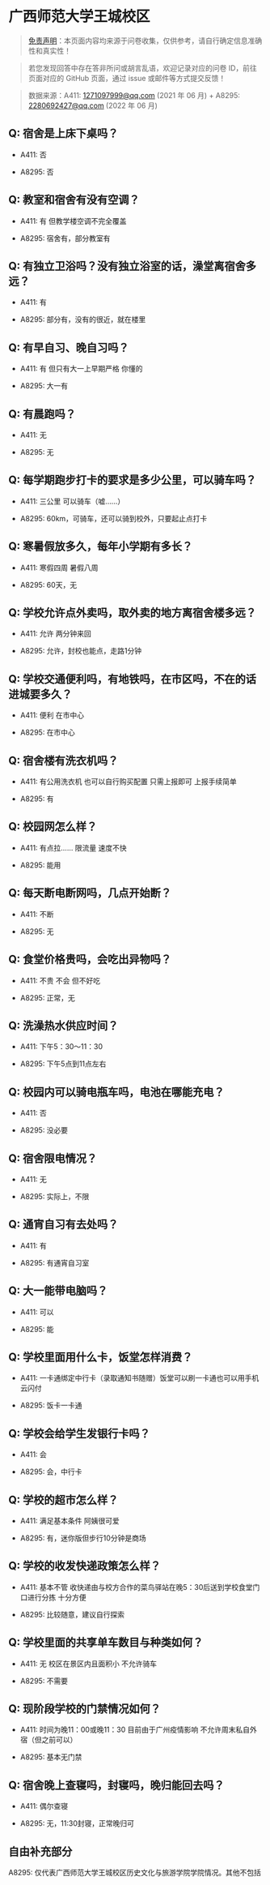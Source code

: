 # 广西师范大学王城校区

> [免责声明](https://colleges.chat/#_3)：本页面内容均来源于问卷收集，仅供参考，请自行确定信息准确性和真实性！

> 若您发现回答中存在答非所问或胡言乱语，欢迎记录对应的问卷 ID，前往页面对应的 GitHub 页面，通过 issue 或邮件等方式提交反馈！

> 数据来源：A411: 1271097999@qq.com (2021 年 06 月) + A8295: 2280692427@qq.com (2022 年 06 月)

## Q: 宿舍是上床下桌吗？

- A411: 否

- A8295: 否

## Q: 教室和宿舍有没有空调？

- A411: 有 但教学楼空调不完全覆盖

- A8295: 宿舍有，部分教室有

## Q: 有独立卫浴吗？没有独立浴室的话，澡堂离宿舍多远？

- A411: 有

- A8295: 部分有，没有的很近，就在楼里

## Q: 有早自习、晚自习吗？

- A411: 有 但只有大一上早期严格 你懂的

- A8295: 大一有

## Q: 有晨跑吗？

- A411: 无

- A8295: 无

## Q: 每学期跑步打卡的要求是多少公里，可以骑车吗？

- A411: 三公里 可以骑车（嘘……）

- A8295: 60km，可骑车，还可以骑到校外，只要起止点打卡

## Q: 寒暑假放多久，每年小学期有多长？

- A411: 寒假四周 暑假八周

- A8295: 60天，无

## Q: 学校允许点外卖吗，取外卖的地方离宿舍楼多远？

- A411: 允许 两分钟来回

- A8295: 允许，封校也能点，走路1分钟

## Q: 学校交通便利吗，有地铁吗，在市区吗，不在的话进城要多久？

- A411: 便利 在市中心

- A8295: 在市中心

## Q: 宿舍楼有洗衣机吗？

- A411: 有公用洗衣机 也可以自行购买配置 只需上报即可 上报手续简单

- A8295: 有

## Q: 校园网怎么样？

- A411: 有点拉…… 限流量 速度不快

- A8295: 能用

## Q: 每天断电断网吗，几点开始断？

- A411: 不断

- A8295: 无

## Q: 食堂价格贵吗，会吃出异物吗？

- A411: 不贵 不会 但不好吃

- A8295: 正常，无

## Q: 洗澡热水供应时间？

- A411: 下午5：30～11：30

- A8295: 下午5点到11点左右

## Q: 校园内可以骑电瓶车吗，电池在哪能充电？

- A411: 否

- A8295: 没必要

## Q: 宿舍限电情况？

- A411: 无

- A8295: 实际上，不限

## Q: 通宵自习有去处吗？

- A411: 有

- A8295: 有通宵自习室

## Q: 大一能带电脑吗？

- A411: 可以

- A8295: 能

## Q: 学校里面用什么卡，饭堂怎样消费？

- A411: 一卡通绑定中行卡（录取通知书随赠）饭堂可以刷一卡通也可以用手机云闪付

- A8295: 饭卡一卡通

## Q: 学校会给学生发银行卡吗？

- A411: 会

- A8295: 会，中行卡

## Q: 学校的超市怎么样？

- A411: 满足基本条件 阿姨很可爱

- A8295: 有，迷你版但步行10分钟是商场

## Q: 学校的收发快递政策怎么样？

- A411: 基本不管 收快递由与校方合作的菜鸟驿站在晚5：30后送到学校食堂门口进行分拣 十分方便

- A8295: 比较随意，建议自行探索

## Q: 学校里面的共享单车数目与种类如何？

- A411: 无 校区在景区内且面积小 不允许骑车

- A8295: 不需要

## Q: 现阶段学校的门禁情况如何？

- A411: 时间为晚11：00或晚11：30 目前由于广州疫情影响 不允许周末私自外宿（但之前可以）

- A8295: 基本无门禁

## Q: 宿舍晚上查寝吗，封寝吗，晚归能回去吗？

- A411: 偶尔查寝

- A8295: 无，11:30封寝，正常晚归可

## 自由补充部分

A8295: 仅代表广西师范大学王城校区历史文化与旅游学院学院情况。其他不包括